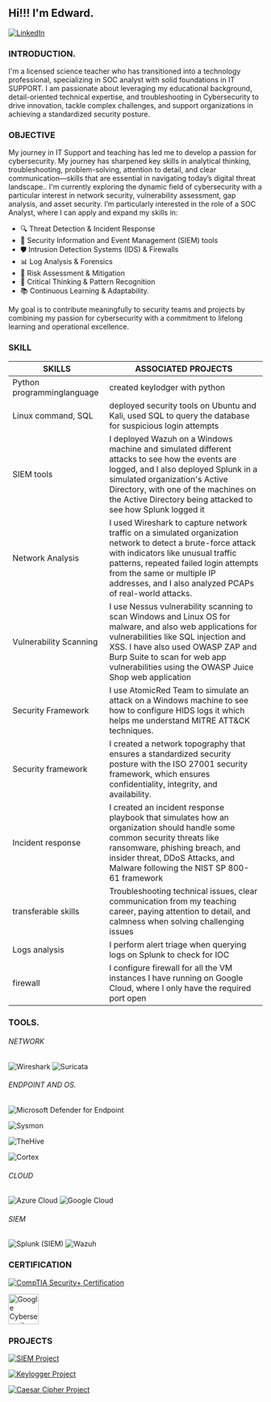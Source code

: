 ## Hi!!! I'm Edward.
[![LinkedIn](https://img.shields.io/badge/LinkedIn-0A66C2?style=for-the-badge&logo=linkedin&logoColor=white)](https://www.linkedin.com/in/mayowa-a-8b523b268)

### INTRODUCTION.
  I'm a licensed science teacher who has transitioned into a technology professional, specializing in SOC analyst with solid foundations in IT SUPPORT.  I am passionate about leveraging my educational background,  detail-oriented technical expertise, and troubleshooting in Cybersecurity to drive innovation, tackle complex challenges, and support organizations in achieving a standardized security posture.

###  OBJECTIVE
My journey in IT Support and teaching has led me to develop a passion for cybersecurity. My journey has sharpened key skills in analytical thinking, troubleshooting, problem-solving, attention to detail, and clear communication—skills that are essential in navigating today’s digital threat landscape.. I'm currently exploring the dynamic field of cybersecurity with a particular interest in network security, vulnerability assessment, gap analysis, and asset security. I’m particularly interested in the role of a SOC Analyst, where I can apply and expand my skills in:
- 🔍 Threat Detection & Incident Response
- 🧠 Security Information and Event Management (SIEM) tools
- 🛡️ Intrusion Detection Systems (IDS) & Firewalls
- 📊 Log Analysis & Forensics
- 🔄 Risk Assessment & Mitigation
- 🧩 Critical Thinking & Pattern Recognition
- 📚 Continuous Learning & Adaptability.
  
My goal is to contribute meaningfully to security teams and projects by combining my passion for cybersecurity with a commitment to lifelong learning and operational excellence.

### SKILL
| **SKILLS**                | **ASSOCIATED PROJECTS** |
| -----------------------|---------------------|
|Python programminglanguage|  created keylodger with python |
| Linux command, SQL | deployed security tools on Ubuntu and Kali, used SQL to query the database for suspicious login attempts |
|SIEM tools | I deployed Wazuh on a Windows machine and simulated different attacks to see how the events are logged, and I also deployed Splunk in a simulated organization's Active Directory, with one of the machines on the Active Directory being attacked to see how Splunk logged it|
|Network Analysis | I used Wireshark to capture network traffic on a simulated organization network to detect a brute-force attack with indicators like unusual traffic patterns, repeated failed login attempts from the same or multiple IP addresses, and I also analyzed PCAPs of real-world attacks.|
|Vulnerability Scanning | I use Nessus vulnerability scanning  to scan Windows and Linux OS for malware, and also web applications for vulnerabilities like SQL injection and XSS. I have also used OWASP ZAP and Burp Suite to scan for web app vulnerabilities using the OWASP Juice Shop web application | 
|Security Framework| I use AtomicRed Team to simulate an attack on a Windows machine to see how to configure HIDS logs it which helps me understand MITRE ATT&CK techniques.|
|Security framework | I created a network topography that ensures a standardized security posture with the ISO 27001 security framework, which ensures confidentiality, integrity, and availability.|
| Incident response | I created an incident response playbook that simulates how an organization should handle some common security threats like ransomware, phishing breach, and insider threat, DDoS Attacks, and Malware following the NIST SP 800-61 framework
|transferable skills | Troubleshooting technical issues, clear communication from my teaching career, paying attention to detail, and calmness when solving challenging issues|
| Logs analysis | I perform alert triage when querying logs on Splunk to check for IOC |
|firewall | I configure firewall for all the VM instances I have running on Google Cloud, where I only have the required port open|

 
  



### TOOLS.
###### NETWORK
![Wireshark](https://img.shields.io/badge/Wireshark-blue?style=for-the-badge&logo=wireshark&logoColor=white)
![Suricata](https://img.shields.io/badge/Suricata-orange?style=for-the-badge&logo=suricata&logoColor=white)


###### ENDPOINT AND OS.
![Microsoft Defender for Endpoint](https://img.shields.io/badge/Microsoft%20Defender%20for%20Endpoint-Tool-0078D4?style=for-the-badge&logo=microsoft&logoColor=white)


![Sysmon](https://img.shields.io/badge/Sysmon-Gray?logo=windows&logoColor=white)


![TheHive](https://img.shields.io/badge/TheHive-Yellow?logo=apachehive&logoColor=black)


![Cortex](https://img.shields.io/badge/Cortex-Orange?logo=scala&logoColor=white)

###### CLOUD
![Azure Cloud](https://img.shields.io/badge/Azure%20Cloud-0078D4?logo=microsoftazure&logoColor=white)
![Google Cloud](https://img.shields.io/badge/Google%20Cloud-4285F4?logo=googlecloud&logoColor=white)

###### SIEM
![Splunk (SIEM)](https://img.shields.io/badge/Splunk%20-000000?style=for-the-badge&logo=splunk&logoColor=white)
![Wazuh](https://img.shields.io/badge/Wazuh-005C99?style=for-the-badge&logo=wazuh&logoColor=white)


### CERTIFICATION
[![CompTIA Security+ Certification](https://img.shields.io/badge/CompTIA_Security%2B-red)](https://www.credly.com/badges/05f1b132-13c7-418b-a8cb-93b282ddadac)

<a href="https://www.credly.com/badges/43706ea8-ffcf-4982-be1c-67a1925f4874">
  <img src="https://images.credly.com/images/0bf0f2da-a699-4c82-82e2-56dcf1f2e1c7/image.png" alt="Google Cybersecurity Certificate" width="60" height="60">
</a>



### PROJECTS
[![SIEM Project](https://img.shields.io/badge/SIEM--Deployment--for--SOC--Operation-blue?logo=github&logoColor=white)](https://github.com/Mayorb909/SIEM-DEPLOYMENT--FOR-SOC-OPERATION)


[![Keylogger Project](https://img.shields.io/badge/Keylogger--Project-red?logo=github&logoColor=white)](https://github.com/Mayorb909/PRODIGY_CS_04)

[![Caesar Cipher Project](https://img.shields.io/badge/Caesar--Cipher-purple?logo=github&logoColor=white)](https://github.com/Mayorb909/PRODIGY_CS_01)
